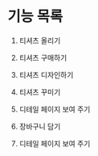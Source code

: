 #  기능 목록
1. 티셔츠 올리기
2. 티셔츠 구매하기
3. 티셔츠 디자인하기
4. 티셔츠 꾸미기

5. 디테일 페이지 보여 주기
6. 장바구니 담기

5. 디테일 페이지 보여 주기

